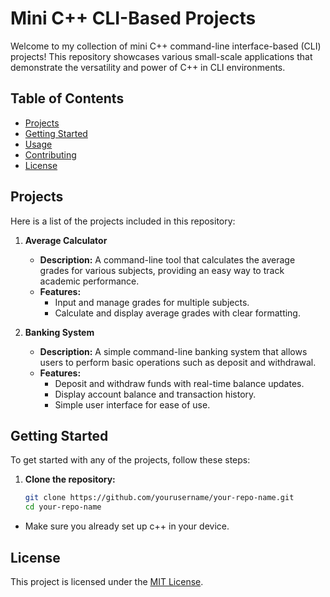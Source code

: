 # Mini C++ CLI-Based Projects

Welcome to my collection of mini C++ command-line interface-based (CLI) projects! This repository showcases various small-scale applications that demonstrate the versatility and power of C++ in CLI environments.

## Table of Contents

- [Projects](#projects)
- [Getting Started](#getting-started)
- [Usage](#usage)
- [Contributing](#contributing)
- [License](#license)

## Projects

Here is a list of the projects included in this repository:

1. **Average Calculator**

   - **Description:** A command-line tool that calculates the average grades for various subjects, providing an easy way to track academic performance.
   - **Features:**
     - Input and manage grades for multiple subjects.
     - Calculate and display average grades with clear formatting.

2. **Banking System**

   - **Description:** A simple command-line banking system that allows users to perform basic operations such as deposit and withdrawal.
   - **Features:**
     - Deposit and withdraw funds with real-time balance updates.
     - Display account balance and transaction history.
     - Simple user interface for ease of use.

## Getting Started

To get started with any of the projects, follow these steps:

1. **Clone the repository:**

   ```bash
   git clone https://github.com/yourusername/your-repo-name.git
   cd your-repo-name
   ```

- Make sure you already set up c++ in your device.

## License

This project is licensed under the [MIT License](LICENSE).
